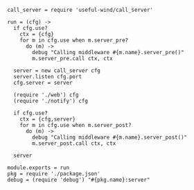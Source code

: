    call_server = require 'useful-wind/call_server'

    run = (cfg) ->
      if cfg.use?
        ctx = {cfg}
        for m in cfg.use when m.server_pre?
          do (m) ->
            debug "Calling middleware #{m.name}.server_pre()"
            m.server_pre.call ctx, ctx

      server = new call_server cfg
      server.listen cfg.port
      cfg.server = server

      (require './web') cfg
      (require './notify') cfg

      if cfg.use?
        ctx = {cfg,server}
        for m in cfg.use when m.server_post?
          do (m) ->
            debug "Calling middleware #{m.name}.server_post()"
            m.server_post.call ctx, ctx

      server

    module.exports = run
    pkg = require './package.json'
    debug = (require 'debug') "#{pkg.name}:server"

